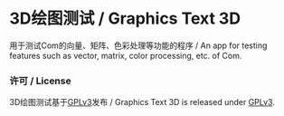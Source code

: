 # 3D绘图测试 / Graphics Text 3D
用于测试Com的向量、矩阵、色彩处理等功能的程序 / An app for testing features such as vector, matrix, color processing, etc. of Com.

### 许可 / License
3D绘图测试基于[GPLv3](WinFormApp/LicenseInfo/GPLv3.txt)发布 / Graphics Text 3D is released under [GPLv3](WinFormApp/LicenseInfo/GPLv3.txt).
